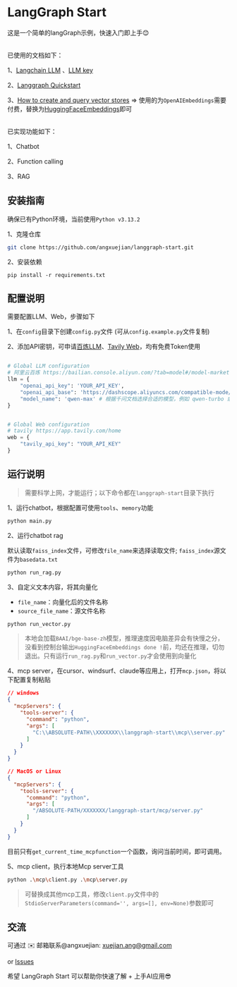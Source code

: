 
<h1 style="text-align: center;"></h1>

# LangGraph Start

这是一个简单的langGraph示例，快速入门即上手😊 

<br>
已使用的文档如下：

1、[Langchain LLM](https://python.langchain.com/api_reference/openai/chat_models/langchain_openai.chat_models.base.ChatOpenAI.html#chatopenai)
、[LLM key](https://bailian.console.aliyun.com/?tab=model#/model-market)

2、[Langgraph Quickstart](https://langchain-ai.github.io/langgraph/tutorials/introduction/)

3、[How to create and query vector stores](https://python.langchain.com/docs/how_to/vectorstores/) => 使用的为```OpenAIEmbeddings```需要付费，替换为[HuggingFaceEmbeddings](https://python.langchain.com/api_reference/huggingface/embeddings/langchain_huggingface.embeddings.huggingface.HuggingFaceEmbeddings.html#langchain_huggingface.embeddings.huggingface.HuggingFaceEmbeddings)即可

<br>
已实现功能如下：

1、Chatbot

2、Function calling

3、RAG


## 安装指南

确保已有Python环境，当前使用```Python v3.13.2```

1、克隆仓库
```bash
git clone https://github.com/angxuejian/langgraph-start.git
```

2、安装依赖
```
pip install -r requirements.txt
```

## 配置说明
需要配置LLM、Web，步骤如下

1、在```config```目录下创建```config.py```文件 (可从```config.example.py```文件复制)

2、添加API密钥，可申请[百炼LLM](https://bailian.console.aliyun.com/?tab=model#/model-market)、[Tavily Web](https://app.tavily.com/home)，均有免费Token使用
```py

# Global LLM configuration
# 阿里云百炼 https://bailian.console.aliyun.com/?tab=model#/model-market
llm = {
    "openai_api_key": 'YOUR_API_KEY',
    "openai_api_base": 'https://dashscope.aliyuncs.com/compatible-mode/v1',
    "model_name": 'qwen-max' # 根据千问文档选择合适的模型，例如 qwen-turbo 或 qwen-plus
}


# Global Web configuration
# tavily https://app.tavily.com/home
web = {
    "tavily_api_key": "YOUR_API_KEY"
}
```
## 运行说明

> 需要科学上网，才能运行；以下命令都在```langgraph-start```目录下执行

1、运行chatbot，根据配置可使用```tools```、```memory```功能
```bash
python main.py
```

2、运行chatbot rag

默认读取```faiss_index```文件，可修改```file_name```来选择读取文件; ```faiss_index```源文件为```basedata.txt```

```bash
python run_rag.py
```

3、自定义文本内容，将其向量化

- ```file_name```：向量化后的文件名称
- ```source_file_name```：源文件名称

```bash
python run_vector.py
```

> 本地会加载```BAAI/bge-base-zh```模型，推理速度因电脑差异会有快慢之分，没看到控制台输出```HuggingFaceEmbeddings done !```前，均还在推理，切勿退出。只有运行```run_rag.py```和```run_vector.py```才会使用到向量化

4、mcp server，在cursor、windsurf、claude等应用上，打开```mcp.json```，将以下配置复制粘贴
```json
// windows
{
  "mcpServers": {
    "tools-server": {
      "command": "python",
      "args": [
        "C:\\ABSOLUTE-PATH\\XXXXXXX\\langgraph-start\\mcp\\server.py" 
      ]
    }
  }
}

// MacOS or Linux
{
  "mcpServers": {
    "tools-server": {
      "command": "python",
      "args": [
        "/ABSOLUTE-PATH/XXXXXXX/langgraph-start/mcp/server.py" 
      ]
    }
  }
}
```

目前只有```get_current_time_mcpfunction```一个函数，询问当前时间，即可调用。

5、mcp client，执行本地Mcp server工具
```bash
python .\mcp\client.py .\mcp\server.py
```
> 可替换成其他mcp工具，修改```client.py```文件中的```StdioServerParameters(command='', args=[], env=None)```参数即可


## 交流

可通过 ✉️ 邮箱联系@angxuejian: xuejian.ang@gmail.com

or [Issues](https://github.com/angxuejian/langgraph-start/issues)

希望 LangGraph Start 可以帮助你快速了解 + 上手AI应用😎


<!-- packages

pip install langchain
pip install langchain-openai
pip install langchain-community
pip install langchain-huggingface
pip install faiss-cpu
pip install Pillow
pip install langgraph

-->
